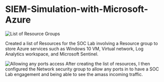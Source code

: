 # SIEM-Simulation-with-Microsoft-Azure

![List of Resource Groups](https://github.com/user-attachments/assets/9e3704d4-e7c8-43ca-9538-410b3ba76ed3)

Created a list of Resources for the SOC Lab involving a Resource group to store Azure services such as Windows 10 VM, Virtual network, Log Analytics workspace, and Microsoft Sentinel. 

![Allowing any ports access](https://github.com/user-attachments/assets/74e0e276-9066-4360-8de0-f0163d769c5b) After creating the list of resources, I then configured the Network security group to allow any ports in to have a SOC Lab engagement and being able to see the amass incoming traffic.
